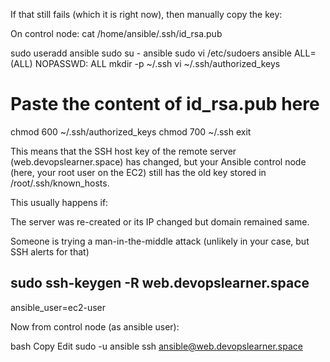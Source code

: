 If that still fails (which it is right now), then manually copy the key:

On control node:
cat /home/ansible/.ssh/id_rsa.pub

sudo useradd ansible
sudo su - ansible
sudo vi /etc/sudoers
ansible ALL=(ALL) NOPASSWD: ALL
mkdir -p ~/.ssh
vi ~/.ssh/authorized_keys
# Paste the content of id_rsa.pub here
chmod 600 ~/.ssh/authorized_keys
chmod 700 ~/.ssh
exit

This means that the SSH host key of the remote server (web.devopslearner.space) has changed, but your Ansible control node (here, your root user on the EC2) still has the old key stored in /root/.ssh/known_hosts.

This usually happens if:

The server was re-created or its IP changed but domain remained same.

Someone is trying a man-in-the-middle attack (unlikely in your case, but SSH alerts for that)
## sudo ssh-keygen -R web.devopslearner.space

ansible_user=ec2-user

Now from control node (as ansible user):

bash
Copy
Edit
sudo -u ansible ssh ansible@web.devopslearner.space